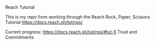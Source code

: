Reach Tutorial

This is my repo from working through the Reach Rock, Paper, Scissors Tutorial https://docs.reach.sh/tut/rps/ 

Current progress: https://docs.reach.sh/tut/rps/#tut-5 Trust and Commitments